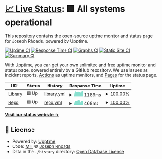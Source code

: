 # [📈 Live Status](https://jrhoads.github.io/uptime): <!--live status--> **🟩 All systems operational**

This repository contains the open-source uptime monitor and status page for [Joseph Rhoads](https://jrhoads.github.io/uptime), powered by [Upptime](https://github.com/upptime/upptime).

[![Uptime CI](https://github.com/koj-co/upptime/workflows/Uptime%20CI/badge.svg)](https://github.com/koj-co/upptime/actions?query=workflow%3A%22Uptime+CI%22)
[![Response Time CI](https://github.com/koj-co/upptime/workflows/Response%20Time%20CI/badge.svg)](https://github.com/koj-co/upptime/actions?query=workflow%3A%22Response+Time+CI%22)
[![Graphs CI](https://github.com/koj-co/upptime/workflows/Graphs%20CI/badge.svg)](https://github.com/koj-co/upptime/actions?query=workflow%3A%22Graphs+CI%22)
[![Static Site CI](https://github.com/koj-co/upptime/workflows/Static%20Site%20CI/badge.svg)](https://github.com/koj-co/upptime/actions?query=workflow%3A%22Static+Site+CI%22)
[![Summary CI](https://github.com/koj-co/upptime/workflows/Summary%20CI/badge.svg)](https://github.com/koj-co/upptime/actions?query=workflow%3A%22Summary+CI%22)

With [Upptime](https://upptime.js.org), you can get your own unlimited and free uptime monitor and status page, powered entirely by a GitHub repository. We use [Issues](https://github.com/jrhoads/uptime/issues) as incident reports, [Actions](https://github.com/jrhoads/uptime/actions) as uptime monitors, and [Pages](https://jrhoads.github.io/uptime) for the status page.

<!--start: status pages-->
<!-- This summary is generated by Upptime (https://github.com/upptime/upptime) -->
<!-- Do not edit this manually, your changes will be overwritten -->
<!-- prettier-ignore -->
| URL | Status | History | Response Time | Uptime |
| --- | ------ | ------- | ------------- | ------ |
| <img alt="" src="https://favicons.githubusercontent.com/library.brown.edu" height="13"> [Library](https://library.brown.edu) | 🟩 Up | [library.yml](https://github.com/jrhoads/uptime/commits/HEAD/history/library.yml) | <details><summary><img alt="Response time graph" src="./graphs/library/response-time-week.png" height="20"> 1189ms</summary><br><a href="https://jrhoads.github.io/uptime/history/library"><img alt="Response time 1888" src="https://img.shields.io/endpoint?url=https%3A%2F%2Fraw.githubusercontent.com%2Fjrhoads%2Fuptime%2FHEAD%2Fapi%2Flibrary%2Fresponse-time.json"></a><br><a href="https://jrhoads.github.io/uptime/history/library"><img alt="24-hour response time 1421" src="https://img.shields.io/endpoint?url=https%3A%2F%2Fraw.githubusercontent.com%2Fjrhoads%2Fuptime%2FHEAD%2Fapi%2Flibrary%2Fresponse-time-day.json"></a><br><a href="https://jrhoads.github.io/uptime/history/library"><img alt="7-day response time 1189" src="https://img.shields.io/endpoint?url=https%3A%2F%2Fraw.githubusercontent.com%2Fjrhoads%2Fuptime%2FHEAD%2Fapi%2Flibrary%2Fresponse-time-week.json"></a><br><a href="https://jrhoads.github.io/uptime/history/library"><img alt="30-day response time 1420" src="https://img.shields.io/endpoint?url=https%3A%2F%2Fraw.githubusercontent.com%2Fjrhoads%2Fuptime%2FHEAD%2Fapi%2Flibrary%2Fresponse-time-month.json"></a><br><a href="https://jrhoads.github.io/uptime/history/library"><img alt="1-year response time 1888" src="https://img.shields.io/endpoint?url=https%3A%2F%2Fraw.githubusercontent.com%2Fjrhoads%2Fuptime%2FHEAD%2Fapi%2Flibrary%2Fresponse-time-year.json"></a></details> | <details><summary><a href="https://jrhoads.github.io/uptime/history/library">100.00%</a></summary><a href="https://jrhoads.github.io/uptime/history/library"><img alt="All-time uptime 100.00%" src="https://img.shields.io/endpoint?url=https%3A%2F%2Fraw.githubusercontent.com%2Fjrhoads%2Fuptime%2FHEAD%2Fapi%2Flibrary%2Fuptime.json"></a><br><a href="https://jrhoads.github.io/uptime/history/library"><img alt="24-hour uptime 100.00%" src="https://img.shields.io/endpoint?url=https%3A%2F%2Fraw.githubusercontent.com%2Fjrhoads%2Fuptime%2FHEAD%2Fapi%2Flibrary%2Fuptime-day.json"></a><br><a href="https://jrhoads.github.io/uptime/history/library"><img alt="7-day uptime 100.00%" src="https://img.shields.io/endpoint?url=https%3A%2F%2Fraw.githubusercontent.com%2Fjrhoads%2Fuptime%2FHEAD%2Fapi%2Flibrary%2Fuptime-week.json"></a><br><a href="https://jrhoads.github.io/uptime/history/library"><img alt="30-day uptime 100.00%" src="https://img.shields.io/endpoint?url=https%3A%2F%2Fraw.githubusercontent.com%2Fjrhoads%2Fuptime%2FHEAD%2Fapi%2Flibrary%2Fuptime-month.json"></a><br><a href="https://jrhoads.github.io/uptime/history/library"><img alt="1-year uptime 100.00%" src="https://img.shields.io/endpoint?url=https%3A%2F%2Fraw.githubusercontent.com%2Fjrhoads%2Fuptime%2FHEAD%2Fapi%2Flibrary%2Fuptime-year.json"></a></details>
| <img alt="" src="https://favicons.githubusercontent.com/repository.library.brown.edu" height="13"> [Repo](https://repository.library.brown.edu/studio) | 🟩 Up | [repo.yml](https://github.com/jrhoads/uptime/commits/HEAD/history/repo.yml) | <details><summary><img alt="Response time graph" src="./graphs/repo/response-time-week.png" height="20"> 468ms</summary><br><a href="https://jrhoads.github.io/uptime/history/repo"><img alt="Response time 578" src="https://img.shields.io/endpoint?url=https%3A%2F%2Fraw.githubusercontent.com%2Fjrhoads%2Fuptime%2FHEAD%2Fapi%2Frepo%2Fresponse-time.json"></a><br><a href="https://jrhoads.github.io/uptime/history/repo"><img alt="24-hour response time 424" src="https://img.shields.io/endpoint?url=https%3A%2F%2Fraw.githubusercontent.com%2Fjrhoads%2Fuptime%2FHEAD%2Fapi%2Frepo%2Fresponse-time-day.json"></a><br><a href="https://jrhoads.github.io/uptime/history/repo"><img alt="7-day response time 468" src="https://img.shields.io/endpoint?url=https%3A%2F%2Fraw.githubusercontent.com%2Fjrhoads%2Fuptime%2FHEAD%2Fapi%2Frepo%2Fresponse-time-week.json"></a><br><a href="https://jrhoads.github.io/uptime/history/repo"><img alt="30-day response time 544" src="https://img.shields.io/endpoint?url=https%3A%2F%2Fraw.githubusercontent.com%2Fjrhoads%2Fuptime%2FHEAD%2Fapi%2Frepo%2Fresponse-time-month.json"></a><br><a href="https://jrhoads.github.io/uptime/history/repo"><img alt="1-year response time 578" src="https://img.shields.io/endpoint?url=https%3A%2F%2Fraw.githubusercontent.com%2Fjrhoads%2Fuptime%2FHEAD%2Fapi%2Frepo%2Fresponse-time-year.json"></a></details> | <details><summary><a href="https://jrhoads.github.io/uptime/history/repo">100.00%</a></summary><a href="https://jrhoads.github.io/uptime/history/repo"><img alt="All-time uptime 100.00%" src="https://img.shields.io/endpoint?url=https%3A%2F%2Fraw.githubusercontent.com%2Fjrhoads%2Fuptime%2FHEAD%2Fapi%2Frepo%2Fuptime.json"></a><br><a href="https://jrhoads.github.io/uptime/history/repo"><img alt="24-hour uptime 100.00%" src="https://img.shields.io/endpoint?url=https%3A%2F%2Fraw.githubusercontent.com%2Fjrhoads%2Fuptime%2FHEAD%2Fapi%2Frepo%2Fuptime-day.json"></a><br><a href="https://jrhoads.github.io/uptime/history/repo"><img alt="7-day uptime 100.00%" src="https://img.shields.io/endpoint?url=https%3A%2F%2Fraw.githubusercontent.com%2Fjrhoads%2Fuptime%2FHEAD%2Fapi%2Frepo%2Fuptime-week.json"></a><br><a href="https://jrhoads.github.io/uptime/history/repo"><img alt="30-day uptime 100.00%" src="https://img.shields.io/endpoint?url=https%3A%2F%2Fraw.githubusercontent.com%2Fjrhoads%2Fuptime%2FHEAD%2Fapi%2Frepo%2Fuptime-month.json"></a><br><a href="https://jrhoads.github.io/uptime/history/repo"><img alt="1-year uptime 100.00%" src="https://img.shields.io/endpoint?url=https%3A%2F%2Fraw.githubusercontent.com%2Fjrhoads%2Fuptime%2FHEAD%2Fapi%2Frepo%2Fuptime-year.json"></a></details>

<!--end: status pages-->

[**Visit our status website →**](https://jrhoads.github.io/uptime)

## 📄 License

- Powered by: [Upptime](https://github.com/upptime/upptime)
- Code: [MIT](./LICENSE) © [Joseph Rhoads](https://jrhoads.github.io/uptime)
- Data in the `./history` directory: [Open Database License](https://opendatacommons.org/licenses/odbl/1-0/)
